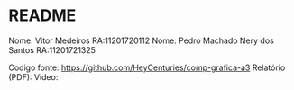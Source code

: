 # README #

Nome: Vitor Medeiros RA:11201720112
Nome: Pedro Machado Nery dos Santos RA:11201721325

Codigo fonte: https://github.com/HeyCenturies/comp-grafica-a3
Relatório (PDF):
Video: